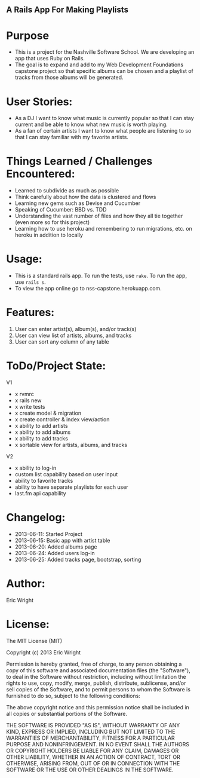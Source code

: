 A Rails App For Making Playlists
---------------------------------

Purpose
========

* This is a project for the Nashville Software School.  We are developing an app that uses Ruby on Rails.
* The goal is to expand and add to my Web Development Foundations capstone project so that specific albums can be chosen and a playlist of tracks from those albums will be generated.

User Stories:
==============
* As a DJ I want to know what music is currently popular so that I can stay current and be able to know what new music is worth playing.
* As a fan of certain artists I want to know what people are listening to so that I can stay familiar with my favorite artists.

Things Learned / Challenges Encountered:
===========================================

* Learned to subdivide as much as possible
* Think carefully about how the data is clustered and flows
*	Learning new gems such as Devise and Cucumber
* Speaking of Cucumber: BBD vs. TDD
*	Understanding the vast number of files and how they all tie together (even more so for this project)
*	Learning how to use heroku and remembering to run migrations, etc. on heroku in addition to locally

Usage:
======

* This is a standard rails app.  To run the tests, use `rake`.  To run the app, use `rails s`.
* To view the app online go to nss-capstone.herokuapp.com.

Features:
=========

1. User can enter artist(s), album(s), and/or track(s)
2. User can view list of artists, albums, and tracks
3. User can sort any column of any table

ToDo/Project State:
===================

V1
* x rvmrc
* x rails new
* x write tests
* x create model & migration
* x create controller & index view/action
* x ability to add artists
* x ability to add albums
* x ability to add tracks
* x sortable view for artists, albums, and tracks

V2
* x ability to log-in
* custom list capability based on user input
* ability to favorite tracks
* ability to have separate playlists for each user
* last.fm api capability


Changelog:
==========

* 2013-06-11: Started Project
* 2013-06-15: Basic app with artist table
* 2013-06-20: Added albums page
* 2013-06-24: Added users log-in
* 2013-06-25: Added tracks page, bootstrap, sorting

Author:
=======

Eric Wright

License:
========

The MIT License (MIT)

Copyright (c) 2013 Eric Wright

Permission is hereby granted, free of charge, to any person obtaining a copy
of this software and associated documentation files (the "Software"), to deal
in the Software without restriction, including without limitation the rights
to use, copy, modify, merge, publish, distribute, sublicense, and/or sell
copies of the Software, and to permit persons to whom the Software is
furnished to do so, subject to the following conditions:

The above copyright notice and this permission notice shall be included in
all copies or substantial portions of the Software.

THE SOFTWARE IS PROVIDED "AS IS", WITHOUT WARRANTY OF ANY KIND, EXPRESS OR
IMPLIED, INCLUDING BUT NOT LIMITED TO THE WARRANTIES OF MERCHANTABILITY,
FITNESS FOR A PARTICULAR PURPOSE AND NONINFRINGEMENT. IN NO EVENT SHALL THE
AUTHORS OR COPYRIGHT HOLDERS BE LIABLE FOR ANY CLAIM, DAMAGES OR OTHER
LIABILITY, WHETHER IN AN ACTION OF CONTRACT, TORT OR OTHERWISE, ARISING FROM,
OUT OF OR IN CONNECTION WITH THE SOFTWARE OR THE USE OR OTHER DEALINGS IN
THE SOFTWARE.

